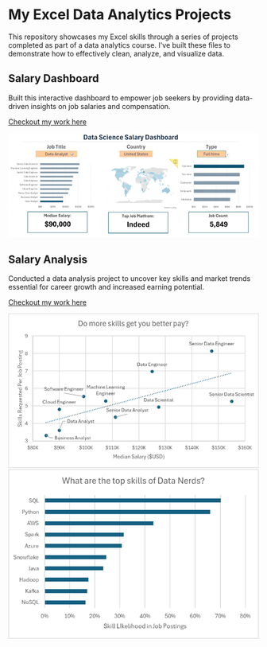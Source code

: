 # My Excel Data Analytics Projects
This repository showcases my Excel skills through a series of projects completed as part of a data analytics course. I've built these files to demonstrate how to effectively clean, analyze, and visualize data.



## Salary Dashboard
Built this interactive dashboard to empower job seekers by providing data-driven insights on job salaries and compensation.

[Checkout my work here](Project_1-Dashboard)

![1 Salary Dashboard Final Dashboard](https://github.com/harshr81/Excel_Project-Data_Analytics/blob/main/1_Salary_Dashboard_Final_Dashboard.gif?raw=true)



## Salary Analysis
Conducted a data analysis project to uncover key skills and market trends essential for career growth and increased earning potential.

[Checkout my work here](Project_2-Analysis)

![2 Project Analysis Chart1](https://github.com/harshr81/Excel_Project-Data_Analytics/blob/main/0_Resources/Images/2_Project_Analysis_Chart1.png?raw=true)
![2 Project Analysis Chart3](https://github.com/harshr81/Excel_Project-Data_Analytics/blob/main/0_Resources/Images/2_Project_Analysis_Chart3.png?raw=true)
